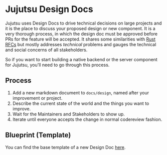 # Jujutsu Design Docs

Jujutsu uses Design Docs to drive technical decisions on large projects and it
is the place to discuss your proposed design or new component. It is a very
thorough process, in which the design doc must be approved before PRs for the
feature will be accepted. It shares some similarities with [Rust RFCs] but
mostly addresses _technical_ problems and gauges the technical and social
concerns of all stakeholders.

So if you want to start building a native backend or the server component for
Jujutsu, you'll need to go through this process.

## Process

1. Add a new markdown document to `docs/design`, named after your improvement
   or project.
1. Describe the current state of the world and the things you want to improve.
1. Wait for the Maintainers and Stakeholders to show up.
1. Iterate until everyone accepts the change in normal codereview fashion.


[Rust RFCs]: https://github.com/rust-lang/rfcs

## Blueprint (Template)

You can find the base template of a new Design Doc
[here](design_doc_blueprint.md).
